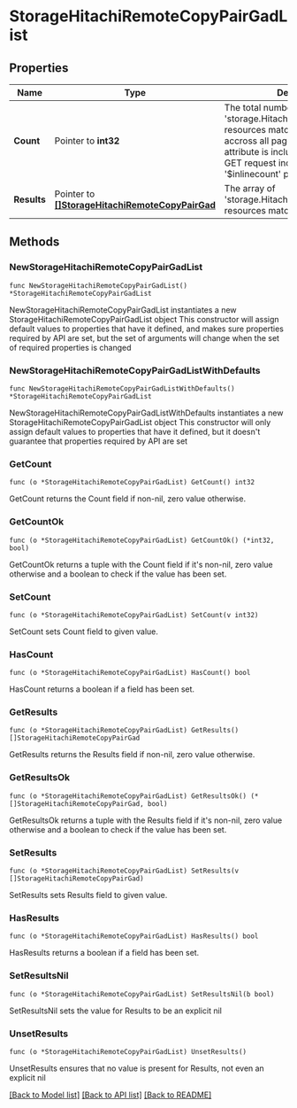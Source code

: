 # StorageHitachiRemoteCopyPairGadList

## Properties

Name | Type | Description | Notes
------------ | ------------- | ------------- | -------------
**Count** | Pointer to **int32** | The total number of &#39;storage.HitachiRemoteCopyPairGad&#39; resources matching the request, accross all pages. The &#39;Count&#39; attribute is included when the HTTP GET request includes the &#39;$inlinecount&#39; parameter. | [optional] 
**Results** | Pointer to [**[]StorageHitachiRemoteCopyPairGad**](StorageHitachiRemoteCopyPairGad.md) | The array of &#39;storage.HitachiRemoteCopyPairGad&#39; resources matching the request. | [optional] 

## Methods

### NewStorageHitachiRemoteCopyPairGadList

`func NewStorageHitachiRemoteCopyPairGadList() *StorageHitachiRemoteCopyPairGadList`

NewStorageHitachiRemoteCopyPairGadList instantiates a new StorageHitachiRemoteCopyPairGadList object
This constructor will assign default values to properties that have it defined,
and makes sure properties required by API are set, but the set of arguments
will change when the set of required properties is changed

### NewStorageHitachiRemoteCopyPairGadListWithDefaults

`func NewStorageHitachiRemoteCopyPairGadListWithDefaults() *StorageHitachiRemoteCopyPairGadList`

NewStorageHitachiRemoteCopyPairGadListWithDefaults instantiates a new StorageHitachiRemoteCopyPairGadList object
This constructor will only assign default values to properties that have it defined,
but it doesn't guarantee that properties required by API are set

### GetCount

`func (o *StorageHitachiRemoteCopyPairGadList) GetCount() int32`

GetCount returns the Count field if non-nil, zero value otherwise.

### GetCountOk

`func (o *StorageHitachiRemoteCopyPairGadList) GetCountOk() (*int32, bool)`

GetCountOk returns a tuple with the Count field if it's non-nil, zero value otherwise
and a boolean to check if the value has been set.

### SetCount

`func (o *StorageHitachiRemoteCopyPairGadList) SetCount(v int32)`

SetCount sets Count field to given value.

### HasCount

`func (o *StorageHitachiRemoteCopyPairGadList) HasCount() bool`

HasCount returns a boolean if a field has been set.

### GetResults

`func (o *StorageHitachiRemoteCopyPairGadList) GetResults() []StorageHitachiRemoteCopyPairGad`

GetResults returns the Results field if non-nil, zero value otherwise.

### GetResultsOk

`func (o *StorageHitachiRemoteCopyPairGadList) GetResultsOk() (*[]StorageHitachiRemoteCopyPairGad, bool)`

GetResultsOk returns a tuple with the Results field if it's non-nil, zero value otherwise
and a boolean to check if the value has been set.

### SetResults

`func (o *StorageHitachiRemoteCopyPairGadList) SetResults(v []StorageHitachiRemoteCopyPairGad)`

SetResults sets Results field to given value.

### HasResults

`func (o *StorageHitachiRemoteCopyPairGadList) HasResults() bool`

HasResults returns a boolean if a field has been set.

### SetResultsNil

`func (o *StorageHitachiRemoteCopyPairGadList) SetResultsNil(b bool)`

 SetResultsNil sets the value for Results to be an explicit nil

### UnsetResults
`func (o *StorageHitachiRemoteCopyPairGadList) UnsetResults()`

UnsetResults ensures that no value is present for Results, not even an explicit nil

[[Back to Model list]](../README.md#documentation-for-models) [[Back to API list]](../README.md#documentation-for-api-endpoints) [[Back to README]](../README.md)


